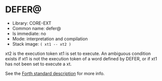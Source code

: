 # DEFER@

- Library: CORE-EXT
- Common name: defer@
- Is immediate: no
- Mode: interpretation and compilation
- Stack image: `( xt1 -- xt2 )`

xt2 is the execution token xt1 is set to execute. An ambiguous condition exists if xt1 is not the execution token
of a word defined by DEFER, or if xt1 has not been set to execute a xt.

See the [Forth standard description](https://forth-standard.org/standard/core/DEFERFetch) for more info.
